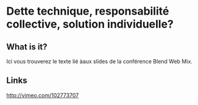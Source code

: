 # Dette technique, responsabilité collective, solution individuelle?

## What is it?
Ici vous trouverez le texte lié àaux slides de la conférence Blend Web Mix.

## Links

http://vimeo.com/102773707
